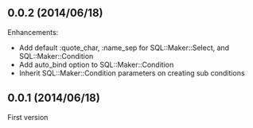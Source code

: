## 0.0.2 (2014/06/18)

Enhancements:

* Add default :quote_char, :name_sep for SQL::Maker::Select, and SQL::Maker::Condition
* Add auto_bind option to SQL::Maker::Condition
* Inherit SQL::Maker::Condition parameters on creating sub conditions

## 0.0.1 (2014/06/18)

First version
